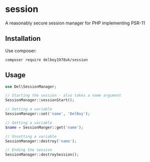 # session
A reasonably secure session manager for PHP implementing PSR-11
## Installation
Use composer:
```
composer require delboy1978uk/session
```
## Usage
```php
use Del\SessionManager;

// Starting the session - also takes a name argument
SessionManager::sessionStart();

// Setting a variable
SessionManager::set('name', 'DelBoy');

// Getting a variable
$name = SessionManger::get('name');

// Unsetting a variable
SessionManager::destroy('name');

// Ending the session
SessionManager::destroySession();

```
